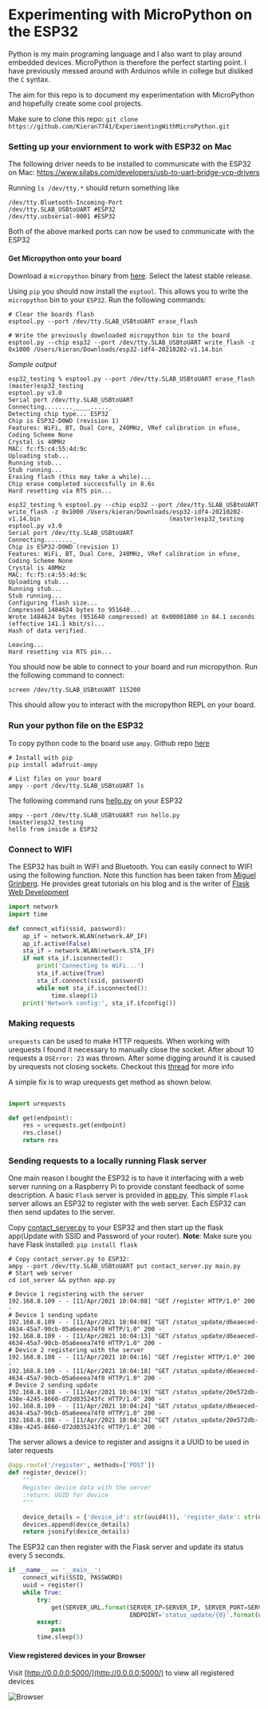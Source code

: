 # Experimenting with MicroPython on the ESP32

Python is my main programing language and I also want to play around embedded devices. MicroPython is therefore 
the perfect starting point. I have previously messed around with Arduinos while in college but disliked the `C` syntax. 

The aim for this repo is to document my experimentation with MicroPython and hopefully create some cool projects.

Make sure to clone this repo: `git clone https://github.com/Kieran7741/ExperimentingWithMicroPython.git`

### Setting up your enviornment to work with ESP32 on Mac

The following driver needs to be installed to communicate with the ESP32 on Mac: 
https://www.silabs.com/developers/usb-to-uart-bridge-vcp-drivers

Running `ls /dev/tty.*` should return something like
```commandline
/dev/tty.Bluetooth-Incoming-Port	
/dev/tty.SLAB_USBtoUART #ESP32
/dev/tty.usbserial-0001 #ESP32
```
Both of the above marked ports can now be used to communicate with the ESP32

#### Get Micropython onto your board
Download a `micropython` binary from [here](https://micropython.org/download/esp32/). Select the latest stable release.

Using `pip` you should now install the `esptool`. This allows you to write the `micropython` bin to your `ESP32`.
Run the following commands:
```commandline
# Clear the boards flash
esptool.py --port /dev/tty.SLAB_USBtoUART erase_flash

# Write the previously downloaded micropython bin to the board
esptool.py --chip esp32 --port /dev/tty.SLAB_USBtoUART write_flash -z 0x1000 /Users/kieran/Downloads/esp32-idf4-20210202-v1.14.bin    
```

*Sample output*
```commandline
esp32_testing % esptool.py --port /dev/tty.SLAB_USBtoUART erase_flash                                                                                                                 (master)esp32_testing
esptool.py v3.0
Serial port /dev/tty.SLAB_USBtoUART
Connecting........_____....._
Detecting chip type... ESP32
Chip is ESP32-D0WD (revision 1)
Features: WiFi, BT, Dual Core, 240MHz, VRef calibration in efuse, Coding Scheme None
Crystal is 40MHz
MAC: fc:f5:c4:55:4d:9c
Uploading stub...
Running stub...
Stub running...
Erasing flash (this may take a while)...
Chip erase completed successfully in 8.6s
Hard resetting via RTS pin...

esp32_testing % esptool.py --chip esp32 --port /dev/tty.SLAB_USBtoUART write_flash -z 0x1000 /Users/kieran/Downloads/esp32-idf4-20210202-v1.14.bin                                    (master)esp32_testing
esptool.py v3.0
Serial port /dev/tty.SLAB_USBtoUART
Connecting........_
Chip is ESP32-D0WD (revision 1)
Features: WiFi, BT, Dual Core, 240MHz, VRef calibration in efuse, Coding Scheme None
Crystal is 40MHz
MAC: fc:f5:c4:55:4d:9c
Uploading stub...
Running stub...
Stub running...
Configuring flash size...
Compressed 1484624 bytes to 951640...
Wrote 1484624 bytes (951640 compressed) at 0x00001000 in 84.1 seconds (effective 141.1 kbit/s)...
Hash of data verified.

Leaving...
Hard resetting via RTS pin...
```

You should now be able to connect to your board and run micropython. Run the following command to connect:
```
screen /dev/tty.SLAB_USBtoUART 115200
```
This should allow you to interact with the micropython REPL on your board. 
 
### Run your python file on the ESP32

To copy python code to the board use `ampy`. Github repo [here](https://github.com/scientifichackers/ampy)
```commandline
# Install with pip
pip install adafruit-ampy

# List files on your board
ampy --port /dev/tty.SLAB_USBtoUART ls
```

The following command runs [hello.py](hello.py) on your ESP32 
```commandline
ampy --port /dev/tty.SLAB_USBtoUART run hello.py                                                                                                                      (master)esp32_testing
hello from inside a ESP32
```

### Connect to WIFI

The ESP32 has built in WIFI and Bluetooth. You can easily connect to WIFI using the following function. 
Note this function has been taken from [Miguel Grinberg](https://blog.miguelgrinberg.com/post/micropython-and-the-internet-of-things-part-iv-wi-fi-and-the-cloud). 
He provides great tutorials on his blog and is the writer of [Flask Web Development](https://www.amazon.co.uk/Flask-Web-Development-Developing-Applications/dp/1449372627)

```python
import network
import time

def connect_wifi(ssid, password):
    ap_if = network.WLAN(network.AP_IF)
    ap_if.active(False)
    sta_if = network.WLAN(network.STA_IF)
    if not sta_if.isconnected():
        print('Connecting to WiFi...')
        sta_if.active(True)
        sta_if.connect(ssid, password)
        while not sta_if.isconnected():
            time.sleep(1)
    print('Network config:', sta_if.ifconfig())
```

### Making requests

`urequests` can be used to make HTTP requests. When working with urequests I found it necessary to manually close the socket. 
After about 10 requests a `OSError: 23` was thrown. After some digging around it is caused by urequests 
not closing sockets. Checkout this [thread](https://forum.pycom.io/topic/1747/urequests-with-ussl-causes-an-oserror/6) for more info   

A simple fix is to wrap urequests get method as shown below.
```python

import urequests

def get(endpoint):
    res = urequests.get(endpoint)
    res.close()
    return res
```

### Sending requests to a locally running Flask server

One main reason I bought the ESP32 is to have it interfacing with a web server running on a Raspberry Pi to 
provide constant feedback of some description. A basic `Flask` server is provided in [app.py](iot_server/app.py).
This simple `Flask` server allows an ESP32 to register with the web server. Each ESP32 can then send updates to the server.

Copy [contact_server.py](contact_server.py) to your ESP32 and then start up the flask app(Update with SSID and Password of your router). 
**Note**: Make sure you have Flask installed: `pip install flask`
```commandline
# Copy contact_server.py to ESP32:
ampy --port /dev/tty.SLAB_USBtoUART put contact_server.py main.py
# Start web server
cd iot_server && python app.py
```
```commandline
# Device 1 registering with the server
192.168.8.109 - - [11/Apr/2021 10:04:08] "GET /register HTTP/1.0" 200 -
# Device 1 sending update
192.168.8.109 - - [11/Apr/2021 10:04:08] "GET /status_update/d6eaeced-4634-45a7-90cb-05a6eeea74f0 HTTP/1.0" 200 -
192.168.8.109 - - [11/Apr/2021 10:04:13] "GET /status_update/d6eaeced-4634-45a7-90cb-05a6eeea74f0 HTTP/1.0" 200 -
# Device 2 registering with the server
192.168.8.108 - - [11/Apr/2021 10:04:16] "GET /register HTTP/1.0" 200 -
192.168.8.109 - - [11/Apr/2021 10:04:18] "GET /status_update/d6eaeced-4634-45a7-90cb-05a6eeea74f0 HTTP/1.0" 200 -
# Device 2 sending update
192.168.8.108 - - [11/Apr/2021 10:04:19] "GET /status_update/20e572db-438e-4245-8660-d72d035243fc HTTP/1.0" 200 -
192.168.8.109 - - [11/Apr/2021 10:04:24] "GET /status_update/d6eaeced-4634-45a7-90cb-05a6eeea74f0 HTTP/1.0" 200 -
192.168.8.108 - - [11/Apr/2021 10:04:24] "GET /status_update/20e572db-438e-4245-8660-d72d035243fc HTTP/1.0" 200 -
```

The server allows a device to register and assigns it a UUID to be used in later requests

```python
@app.route('/register', methods=['POST'])
def register_device():
    """
    Register device data with the server
    :return: UUID for device
    """

    device_details = {'device_id': str(uuid4()), 'register_date': str(datetime.now()), 'last_update': str(datetime.now())}
    devices.append(device_details)
    return jsonify(device_details)
``` 

The ESP32 can then register with the Flask server and update its status every 5 seconds.

```python
if __name__ == '__main__':
    connect_wifi(SSID, PASSWORD)
    uuid = register()
    while True:
        try:
            get(SERVER_URL.format(SERVER_IP=SERVER_IP, SERVER_PORT=SERVER_PORT, 
                                  ENDPOINT='status_update/{0}'.format(uuid)))
        except:
            pass
        time.sleep(5)

```

#### View registered devices in your Browser

Visit [http://0.0.0.0:5000/](http://0.0.0.0:5000/) to view all registered devices

![Browser](./images/Registered_devices.png)
